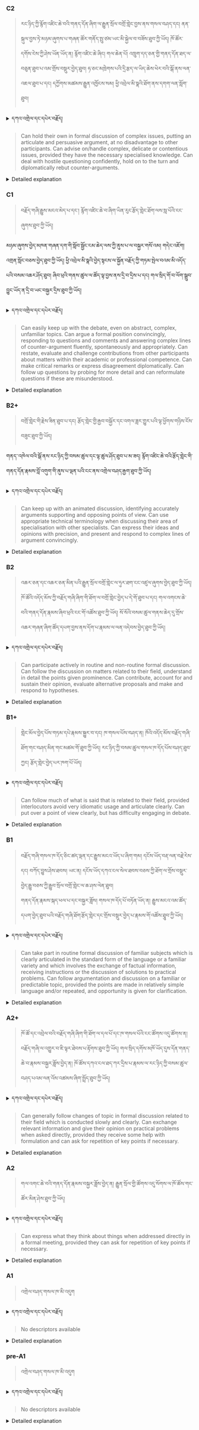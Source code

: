 ### C2
<!-- panels:start -->
<!-- div:left-panel -->

> རང་ཉིད་ཀྱི་རྙོག་འཛིང་ཆེ་བའི་གནད་དོན་ཞིག་ལ་རྒྱུན་སྲོལ་བགྲོ་གླེང་བྱས་ནས་གསལ་བཤད་དང། ནན་སྐུལ་བྱས་ཏེ་མཉམ་ཞུགས་པ་གཞན་ཚོར་གནོད་སྤུ་ཙམ་ཡང་མི་སྐྱེལ་བ་བཟོས་ཐུབ་ཀྱི་ཡོད།
ཁོ་ཚོར་དགོས་ངེས་ཀྱི་ཤེས་ཡོན་ཡོད་ན། རྙོག་འཛིང་ཆེ་ཞིང། གལ་ཆེན་པོ། འཁྲུག་དད་ཅན་གྱི་གནད་དོན་ཐད་ལ་བཅུན་ཐུབ་པ་འམ་གྲོས་བསྡུར་བྱེད་ཐུབ།
ཧ་ཅང་མཁྲེགས་པའི་དྲི་རྩད་ལ་ཡིད་ཆེས་ཕེར་བའི་སྒོ་ནས་ལན་འཇལ་ཐུབ་པ་དང། དཀྱོགས་མཚམས་རྒྱུན་འཁྱོངས་སམ། ཕྱི་འབྲེལ་མི་སྣའི་ཐོག་ནས་དགག་ལན་སློག་ཐུབ།




<details>
  <summary>དཀའ་འགྲེལ་དང་དཔེར་བརྗོད།</summary>

བདག་གིས་དེ་ལྷག་ཏུ་སྟབས་བདེའི་ཆ་ཤས་སུ་དབྱེ་རུ་བཅུག་པ་སྟེ།

1.སྐད་ཆ་དྭངས་ཤིང་གསལ་བ་སྟེ། འདིས་ཁྱོད་ཀྱིས་གོ་བདེ་ཤེས་སླ་བའི་ཐབས་ལ་བརྟེན་ནས་བཤད་ཆོག་པ་དང་འབྲི་ཆོག་པ་མཚོན་ ཁྱེད་ཀྱིས་དོན་སྙིང་ལྡན་པའི་ཚིག་བཀོལ་ནས་ཉན་མཁན་དང་ཀློག་པ་པོ་རྣམས་ལ་མཚོན་ན་རྙོག་འཛིང་ཆེན་པོ་མེད།
དཔེ་མཚོན་འདི་ལྟར། "དེ་རིང་གི་ནམ་མཁའ་ཧ་ཅང་སྔོ་"ཞེས་པ་ནི་སྟབས་བདེ་ཞིང་གསལ་བའི་ཚིག་གྲུབ་ཤིག་རེད།
</details>


<!-- div:right-panel -->

> Can hold their own in formal discussion of complex issues, putting an articulate and persuasive argument, 
at no disadvantage to other participants.
Can advise on/handle complex, delicate or contentious issues, provided they have the necessary 
specialised knowledge.
Can deal with hostile questioning confidently, hold on to the turn and diplomatically rebut 
counter-arguments.




<details>

  <summary>Detailed explanation</summary>

Can actively participate in formal discussions of complex issues:</br> This means the person can confidently engage in formal discussions that involve complex topics. They are able to articulate and present persuasive arguments without being at a disadvantage compared to other participants.

Can advise on and handle complex, delicate, or contentious issues:</br> They have the ability to provide guidance and effectively manage complex, sensitive, or controversial topics. They possess the necessary specialized knowledge to offer insights and navigate through these matters.

Can handle hostile questioning with confidence:</br> They are capable of responding confidently to challenging or hostile questioning. They can maintain their turn to speak and diplomatically rebut counter-arguments, effectively defending their position.

To simplify, this descriptor describes someone who can actively participate in formal discussions on complex issues, presenting articulate and persuasive arguments. They can offer advice and handle intricate or contentious matters using their specialized knowledge. Additionally, they can confidently respond to hostile questioning, maintain their speaking turn, and diplomatically counter opposing arguments.

</details>

<!-- panels:end -->




### C1
<!-- panels:start -->
<!-- div:left-panel -->

>  བརྗོད་གཞི་རྒྱུས་མངའ་མེད་པ་དང་། རྙོག་འཛིང་ཆེ་བ་ཞིག་ཡིན་རུང་རྩོད་གླེང་ཐོག་ལས་སླ་པོའི་ངང་ཞུགས་ཐུབ་ཀྱི་ཡོད།

མཉམ་ཞུགས་བྱེད་མཁན་གཞན་དག་གི་སློབ་སྦྱོང་ངམ་ཆེད་ལས་ཀྱི་ནུས་པ་ལ་བསྐྱར་གསོ་འམ། གདེང་འཇོག། འགྲན་སློང་བཅས་བྱེད་ཐུབ་ཀྱི་ཡོད།
ཕྱི་འབྲེལ་མི་སྣའི་བྱེད་སྟངས་ལ་སྐྱོན་བརྗོད་ཀྱི་གཏམ་སྤེལ་བའམ་མི་འདོད་པའི་བསམ་འཆར་ཤོད་ཐུབ།
ཞིབ་ཕྲའི་གནས་ཚུལ་ལ་ཚོད་ལྟ་བྱས་ནས་དྲི་བ་དྲིས་པ་དང། གལ་སྲིད་གོ་བ་ལོག་སྒྲུབ་བྱུང་ཡོད་ན་དྲི་བ་ཡང་བསྐྱར་དྲིས་ཐུབ་ཀྱི་ཡོད།



<details>
  <summary>དཀའ་འགྲེལ་དང་དཔེར་བརྗོད།</summary>

བདག་གིས་དེ་ལྷག་ཏུ་སྟབས་བདེའི་ཆ་ཤས་སུ་དབྱེ་རུ་བཅུག་པ་སྟེ།

1.སྐད་ཆ་དྭངས་ཤིང་གསལ་བ་སྟེ། འདིས་ཁྱོད་ཀྱིས་གོ་བདེ་ཤེས་སླ་བའི་ཐབས་ལ་བརྟེན་ནས་བཤད་ཆོག་པ་དང་འབྲི་ཆོག་པ་མཚོན་ ཁྱེད་ཀྱིས་དོན་སྙིང་ལྡན་པའི་ཚིག་བཀོལ་ནས་ཉན་མཁན་དང་ཀློག་པ་པོ་རྣམས་ལ་མཚོན་ན་རྙོག་འཛིང་ཆེན་པོ་མེད།
དཔེ་མཚོན་འདི་ལྟར། "དེ་རིང་གི་ནམ་མཁའ་ཧ་ཅང་སྔོ་"ཞེས་པ་ནི་སྟབས་བདེ་ཞིང་གསལ་བའི་ཚིག་གྲུབ་ཤིག་རེད།
</details>

<!-- div:right-panel -->

>Can easily keep up with the debate, even on abstract, complex, unfamiliar topics.
Can argue a formal position convincingly, responding to questions and comments and answering complex 
lines of counter-argument fluently, spontaneously and appropriately.
Can restate, evaluate and challenge contributions from other participants about matters within their 
academic or professional competence.
Can make critical remarks or express disagreement diplomatically.
Can follow up questions by probing for more detail and can reformulate questions if these are 
misunderstood.


<details>

  <summary>Detailed explanation</summary>

Can actively follow and engage in debates on abstract, complex, and unfamiliar topics:</br> This means the person can easily keep up with discussions and debates on abstract and intricate subjects, even if they are unfamiliar to them. They can understand and follow the arguments and points being made by others.

Can convincingly argue a formal position:</br> They have the ability to present a formal position in a compelling manner. They can respond to questions and comments, and fluently address complex lines of counter-arguments, providing spontaneous and appropriate responses.

Can analyze, evaluate, and challenge contributions from other participants within their expertise:</br> They can assess and analyze the contributions made by other participants on topics within their academic or professional competence. They can restate, evaluate, and even challenge these contributions effectively.

Can express critical remarks or disagreements diplomatically:</br> They are skilled at expressing critical remarks or disagreement in a diplomatic manner, maintaining a respectful tone and fostering constructive dialogue.

Can ask probing questions and reformulate questions when necessary:</br> They can ask follow-up questions to seek more detailed information. If a question is misunderstood, they have the ability to reformulate it to ensure better clarity.

To simplify, this descriptor describes someone who can actively participate in debates on abstract and complex topics, even if they are unfamiliar. They can present formal positions convincingly, respond fluently to questions and counter-arguments, and evaluate and challenge contributions within their expertise. They can express disagreement diplomatically, ask probing questions, and reformulate questions as needed to ensure understanding.

</details>

<!-- panels:end -->




### B2+
<!-- panels:start -->
<!-- div:left-panel -->

> བགྲོ་གླེང་གི་རྗེས་ཟིན་ཐུབ་པ་དང། རྩོད་གླེང་གྱི་རྒྱབ་བསྐྱོར་དང་འགལ་ཟླར་གྱུར་པའི་ལྟ་ཕྱོགས་གཉིས་ངོས་བཟུང་ཐུབ་ཀྱི་ཡོད།

གནད་་འཁེལ་བའི་སྒོ་ནས་རང་ཉིད་ཀྱི་བསམ་ཚུལ་དང་ལྟ་ཚུལ་ཤོད་ཐུབ་པ་མ་ཟད། རྙོག་འཛིང་ཆེ་བའི་རྩོད་གླེང་གི་གནད་དོན་རྣམས་བློ་འགུག་གི་ནུས་པ་ལྡན་པའི་ངང་ནས་འགྲེལ་བཤད་རྒྱག་ཐུབ་ཀྱི་ཡོད།




<details>
  <summary>དཀའ་འགྲེལ་དང་དཔེར་བརྗོད།</summary>

བདག་གིས་དེ་ལྷག་ཏུ་སྟབས་བདེའི་ཆ་ཤས་སུ་དབྱེ་རུ་བཅུག་པ་སྟེ།

1.སྐད་ཆ་དྭངས་ཤིང་གསལ་བ་སྟེ། འདིས་ཁྱོད་ཀྱིས་གོ་བདེ་ཤེས་སླ་བའི་ཐབས་ལ་བརྟེན་ནས་བཤད་ཆོག་པ་དང་འབྲི་ཆོག་པ་མཚོན་ ཁྱེད་ཀྱིས་དོན་སྙིང་ལྡན་པའི་ཚིག་བཀོལ་ནས་ཉན་མཁན་དང་ཀློག་པ་པོ་རྣམས་ལ་མཚོན་ན་རྙོག་འཛིང་ཆེན་པོ་མེད།
དཔེ་མཚོན་འདི་ལྟར། "དེ་རིང་གི་ནམ་མཁའ་ཧ་ཅང་སྔོ་"ཞེས་པ་ནི་སྟབས་བདེ་ཞིང་གསལ་བའི་ཚིག་གྲུབ་ཤིག་རེད།
</details>


<!-- div:right-panel -->

> Can keep up with an animated discussion, identifying accurately arguments supporting and opposing 
points of view.
Can use appropriate technical terminology when discussing their area of specialisation with other 
specialists.
Can express their ideas and opinions with precision, and present and respond to complex lines of 
argument convincingly.



<details>

  <summary>Detailed explanation</summary>

Can actively participate in animated discussions:</br> This means the person can effectively engage in lively and energetic discussions. They can keep up with the conversation and accurately identify the arguments that support and oppose different points of view.

Can use technical terminology appropriately within their area of specialization:</br> They have the ability to employ the relevant technical terminology when discussing topics within their specific field of expertise. This allows them to effectively communicate with other specialists in the same field.

Can express ideas and opinions precisely:</br> They can articulate their ideas and opinions with clarity and precision. They have the ability to present and respond to complex lines of argument convincingly, offering well-reasoned and compelling explanations.

To simplify, this descriptor describes someone who can actively participate in dynamic discussions, accurately identifying arguments from various perspectives. They can utilize appropriate technical terminology when discussing topics within their area of specialization with other specialists. Additionally, they can express their ideas and opinions with precision, and effectively present and respond to complex lines of argument in a convincing manner.

</details>

<!-- panels:end -->




### B2
<!-- panels:start -->
<!-- div:left-panel -->

> འཆར་ཅན་དང་འཆར་ཅན་མིན་པའི་རྒྱུན་སྲོལ་བགྲོ་གླེང་ལ་ཧུར་ཐག་ངང་འཛུལ་ཞུགས་བྱེད་ཐུབ་ཀྱི་ཡོད།
ཁོ་ཚོའི་འདོད་མོས་ཀྱི་བརྗོད་གཞི་ཞིག་གི་ཐོག་ལ་བགྲོ་གླེང་བྱེད་པ་དེ་གོ་ཐུབ་པ་དང། གལ་འགངས་ཆེ་བའི་གནད་དོན་རྣམས་ཞིབ་ཕྲའི་ངང་གོ་འཚོས་ཐུབ་ཀྱི་ཡོད།
སོ་སོའི་བསམ་ཚུལ་གནས་ཆེད་དུ་གྲོས་འཆར་གཞན་ཞིག་ཚོད་དཔག་བྱས་ནས་དོག་པ་རྣམས་ལ་ལན་འདེབས་བྱེད་ཐུབ་ཀྱི་ཡོད།




<details>
  <summary>དཀའ་འགྲེལ་དང་དཔེར་བརྗོད།</summary>

བདག་གིས་དེ་ལྷག་ཏུ་སྟབས་བདེའི་ཆ་ཤས་སུ་དབྱེ་རུ་བཅུག་པ་སྟེ།

1.སྐད་ཆ་དྭངས་ཤིང་གསལ་བ་སྟེ། འདིས་ཁྱོད་ཀྱིས་གོ་བདེ་ཤེས་སླ་བའི་ཐབས་ལ་བརྟེན་ནས་བཤད་ཆོག་པ་དང་འབྲི་ཆོག་པ་མཚོན་ ཁྱེད་ཀྱིས་དོན་སྙིང་ལྡན་པའི་ཚིག་བཀོལ་ནས་ཉན་མཁན་དང་ཀློག་པ་པོ་རྣམས་ལ་མཚོན་ན་རྙོག་འཛིང་ཆེན་པོ་མེད།
དཔེ་མཚོན་འདི་ལྟར། "དེ་རིང་གི་ནམ་མཁའ་ཧ་ཅང་སྔོ་"ཞེས་པ་ནི་སྟབས་བདེ་ཞིང་གསལ་བའི་ཚིག་གྲུབ་ཤིག་རེད།
</details>

<!-- div:right-panel -->

> Can participate actively in routine and non-routine formal discussion.
Can follow the discussion on matters related to their field, understand in detail the points given 
prominence.
Can contribute, account for and sustain their opinion, evaluate alternative proposals and make and 
respond to hypotheses.



<details>

  <summary>Detailed explanation</summary>

Can actively participate in routine and non-routine formal discussions:</br> This means the person can actively engage in both regular and unexpected formal discussions. They are comfortable and confident in participating in such conversations.

Can understand and follow discussions related to their field in detail:</br> They have the ability to comprehend and closely follow discussions that pertain to their area of expertise. They can grasp the key points that are emphasized during these discussions.

Can contribute, account for, and sustain their opinion:</br> They can actively contribute to the discussion by providing their own opinions and viewpoints. They are able to explain and support their opinions in a detailed and coherent manner. They can also evaluate alternative proposals and generate and respond to hypotheses.

To simplify, this descriptor describes someone who can actively participate in both routine and non-routine formal discussions. They can understand and closely follow discussions related to their field, and contribute their own opinions while providing detailed explanations and justifications. Additionally, they can evaluate alternative proposals and actively engage in generating and responding to hypotheses.

</details>

<!-- panels:end -->






### B1+
<!-- panels:start -->
<!-- div:left-panel -->

> གླེང་མོལ་བྱེད་པོས་གཏམ་དཔེ་རྣམས་སྐྱུར་བ་དང། ཁ་གསལ་པོས་བཤད་ན། ཁོའི་འདོད་མོས་བརྗོད་གཞི་ཐོག་གང་བཤད་མིན་གང་མཚམ་གོ་ཐུབ་ཀྱི་ཡོད།
རང་ཉིད་ཀྱི་བསམ་ཚུལ་གསལ་ཁ་དོད་པོས་བཤད་ཐུབ་ཀྱང། རྩོད་གླེང་བྱེད་པར་ཁག་པོ་ཡོད།



<details>
  <summary>དཀའ་འགྲེལ་དང་དཔེར་བརྗོད།</summary>

བདག་གིས་དེ་ལྷག་ཏུ་སྟབས་བདེའི་ཆ་ཤས་སུ་དབྱེ་རུ་བཅུག་པ་སྟེ།

1.སྐད་ཆ་དྭངས་ཤིང་གསལ་བ་སྟེ། འདིས་ཁྱོད་ཀྱིས་གོ་བདེ་ཤེས་སླ་བའི་ཐབས་ལ་བརྟེན་ནས་བཤད་ཆོག་པ་དང་འབྲི་ཆོག་པ་མཚོན་ ཁྱེད་ཀྱིས་དོན་སྙིང་ལྡན་པའི་ཚིག་བཀོལ་ནས་ཉན་མཁན་དང་ཀློག་པ་པོ་རྣམས་ལ་མཚོན་ན་རྙོག་འཛིང་ཆེན་པོ་མེད།
དཔེ་མཚོན་འདི་ལྟར། "དེ་རིང་གི་ནམ་མཁའ་ཧ་ཅང་སྔོ་"ཞེས་པ་ནི་སྟབས་བདེ་ཞིང་གསལ་བའི་ཚིག་གྲུབ་ཤིག་རེད།
</details>

<!-- div:right-panel -->

> Can follow much of what is said that is related to their field, provided interlocutors avoid very idiomatic 
usage and articulate clearly.
Can put over a point of view clearly, but has difficulty engaging in debate.





<details>

  <summary>Detailed explanation</summary>

Can understand much of what is said related to their field:</br> This means the person can comprehend a significant portion of the discussions or conversations that are relevant to their field of expertise. However, it is important that the speakers avoid using very idiomatic expressions and articulate their ideas clearly.

Can express their point of view clearly:</br> They have the ability to effectively communicate and convey their own perspective or opinion on a topic. They can express their thoughts clearly and understandably.

Has difficulty engaging in debate: However, they may find it challenging to actively participate in debates or engage in extensive discussions that involve differing viewpoints. They may struggle to contribute to back-and-forth exchanges of ideas or arguments.

To simplify, this descriptor describes someone who can understand a significant portion of discussions related to their field, as long as the speakers use clear language and avoid highly idiomatic expressions. They can express their own point of view clearly, but they may face difficulties when it comes to actively engaging in debates or extended discussions.

</details>

<!-- panels:end -->



### B1
<!-- panels:start -->
<!-- div:left-panel -->

> བརྗོད་གཞི་གསལ་ཁ་དོད་ཅིང་ཚད་ལྡན་དང་རྒྱུས་མངའ་ཡོད་པ་ཞིག་གམ། དངོས་ཡོད་བརྡ་ལན་བརྗེ་རེས་དང། བཀོད་བྱུས་ཤེས་ཐབས། ཡང་ན། དངོས་ཡོད་དཀའ་ངལ་སེལ་ཐབས་བཅས་ཀྱི་ཐོག་ལ་གྲོས་བསྡུར་བྱེད་རྒྱུ་བཅས་ཀྱི་རྒྱུབ་སྲོལ་བགྲོ་གླེང་ལ་ཆ་ཤས་ལེན་ཐུབ།  
གནད་དོན་རྣམས་སྐད་ཕལ་པ་དང་བསྐྱར་ཟློས། གསལ་ཁ་དོད་པོ་བཏོན་ཡོད་ན། རྒྱུས་མངའ་འམ་ཚོད་དཔག་བྱེད་ཐུབ་པའི་བརྗོད་གཞི་ཐོག་རྩོད་གླེང་དང་གྲོས་བསྡུར་བྱེད་པ་རྣམས་གོ་འཚོས་ཐཱུབ་ཀྱི་ཡོད།
 



<details>
  <summary>དཀའ་འགྲེལ་དང་དཔེར་བརྗོད།</summary>

བདག་གིས་དེ་ལྷག་ཏུ་སྟབས་བདེའི་ཆ་ཤས་སུ་དབྱེ་རུ་བཅུག་པ་སྟེ།

1.སྐད་ཆ་དྭངས་ཤིང་གསལ་བ་སྟེ། འདིས་ཁྱོད་ཀྱིས་གོ་བདེ་ཤེས་སླ་བའི་ཐབས་ལ་བརྟེན་ནས་བཤད་ཆོག་པ་དང་འབྲི་ཆོག་པ་མཚོན་ ཁྱེད་ཀྱིས་དོན་སྙིང་ལྡན་པའི་ཚིག་བཀོལ་ནས་ཉན་མཁན་དང་ཀློག་པ་པོ་རྣམས་ལ་མཚོན་ན་རྙོག་འཛིང་ཆེན་པོ་མེད།
དཔེ་མཚོན་འདི་ལྟར། "དེ་རིང་གི་ནམ་མཁའ་ཧ་ཅང་སྔོ་"ཞེས་པ་ནི་སྟབས་བདེ་ཞིང་གསལ་བའི་ཚིག་གྲུབ་ཤིག་རེད།
</details>

<!-- div:right-panel -->

> Can take part in routine formal discussion of familiar subjects which is clearly articulated in the standard 
form of the language or a familiar variety and which involves the exchange of factual information, receiving 
instructions or the discussion of solutions to practical problems.
Can follow argumentation and discussion on a familiar or predictable topic, provided the points are made 
in relatively simple language and/or repeated, and opportunity is given for clarification.





<details>

  <summary>Detailed explanation</summary>

Can participate in routine formal discussions on familiar subjects:</br> This means the person can actively engage in formal discussions that cover familiar topics. The discussions are typically clearly articulated in the standard form of the language or a familiar variety. These discussions may involve exchanging factual information, receiving instructions, or discussing practical problem-solving.

Can follow argumentation and discussion on familiar or predictable topics:</br> They have the ability to understand and follow arguments and discussions on topics that are familiar or predictable to them. They can grasp the points being made as long as the language used is relatively simple and/or repeated. It is also helpful when there is an opportunity for clarification if needed.

To simplify, this descriptor describes someone who can actively participate in routine formal discussions on familiar subjects. They can understand and engage in conversations that involve exchanging factual information, receiving instructions, or discussing practical problem-solving. They can also follow and comprehend arguments and discussions on familiar or predictable topics, as long as the language used is simple and/or repeated, and there is an opportunity for clarification if necessary.

</details>

<!-- panels:end -->



### A2+
<!-- panels:start -->
<!-- div:left-panel -->

> ཁོ་ཚོ་དང་འབྲེལ་བའི་བརྗོད་གཞི་ཞིག་གི་ཐོག་ལ་དལ་པོ་དང་ཁ་གསལ་པོའི་ངང་ཚོགས་འདུ་ཚོགས་ན། བརྗོད་གཞི་ལ་འགྱུར་བ་ཇི་ལྟར་ཐེབས་པ་རྟོགས་ཐུབ་ཀྱི་ཡོད།
གལ་སྲིད་དགོས་མཁོ་ཡོད་དུས་དོན་གནད་ཆེ་བ་རྣམས་བསྐྱར་ཟློས་བྱེད་ན། ཁོ་ཚོས་དཀའ་ངལ་ཐད་ཀར་དྲིས་པ་རྣམས་ལ་རང་ཉིད་ཀྱི་བསམ་ཚུལ་བཤད་པའམ་ལན་འོས་འཚམས་ཞིག་སྤྲོད་ཐུབ་ཀྱི་ཡོད།
  


<details>
  <summary>དཀའ་འགྲེལ་དང་དཔེར་བརྗོད།</summary>

བདག་གིས་དེ་ལྷག་ཏུ་སྟབས་བདེའི་ཆ་ཤས་སུ་དབྱེ་རུ་བཅུག་པ་སྟེ།

1.སྐད་ཆ་དྭངས་ཤིང་གསལ་བ་སྟེ། འདིས་ཁྱོད་ཀྱིས་གོ་བདེ་ཤེས་སླ་བའི་ཐབས་ལ་བརྟེན་ནས་བཤད་ཆོག་པ་དང་འབྲི་ཆོག་པ་མཚོན་ ཁྱེད་ཀྱིས་དོན་སྙིང་ལྡན་པའི་ཚིག་བཀོལ་ནས་ཉན་མཁན་དང་ཀློག་པ་པོ་རྣམས་ལ་མཚོན་ན་རྙོག་འཛིང་ཆེན་པོ་མེད།
དཔེ་མཚོན་འདི་ལྟར། "དེ་རིང་གི་ནམ་མཁའ་ཧ་ཅང་སྔོ་"ཞེས་པ་ནི་སྟབས་བདེ་ཞིང་གསལ་བའི་ཚིག་གྲུབ་ཤིག་རེད།
</details>

<!-- div:right-panel -->

> Can generally follow changes of topic in formal discussion related to their field which is conducted slowly 
and clearly.
Can exchange relevant information and give their opinion on practical problems when asked directly, 
provided they receive some help with formulation and can ask for repetition of key points if necessary.




<details>

  <summary>Detailed explanation</summary>

Can generally follow changes of topic in formal discussions related to their field:</br> This means the person can generally keep up with the shifts in subject during formal discussions that pertain to their area of expertise. The discussions are conducted at a slow pace and with clear articulation to aid understanding.

Can exchange relevant information and give their opinion on practical problems when directly asked:</br> They have the ability to share relevant information and express their opinions on practical issues when directly prompted or questioned. However, they may require some assistance with formulating their thoughts and may ask for key points to be repeated if needed.

To simplify, this descriptor describes someone who can generally understand the changes of topic in formal discussions related to their field, especially when the discussions are conducted slowly and clearly. They can provide relevant information and offer their opinions on practical problems when directly asked, although they may need help with formulating their responses and may request repetitions of key points when necessary.

</details>

<!-- panels:end -->



### A2
<!-- panels:start -->
<!-- div:left-panel -->

> གལ་འགང་ཆེ་བའི་གནད་དོན་རྣམས་བསྐྱར་ཟློས་བྱེད་ན། རྒྱུན་སྲོལ་གྱི་ཚོགས་འདུ་སོགས་ལ་ཁོ་ཚོས་གང་ཚོར་མིན་ཤེས་ཐུབ་ཀྱི་ཡོད།
  


<details>
  <summary>དཀའ་འགྲེལ་དང་དཔེར་བརྗོད།</summary>

བདག་གིས་དེ་ལྷག་ཏུ་སྟབས་བདེའི་ཆ་ཤས་སུ་དབྱེ་རུ་བཅུག་པ་སྟེ།

1.སྐད་ཆ་དྭངས་ཤིང་གསལ་བ་སྟེ། འདིས་ཁྱོད་ཀྱིས་གོ་བདེ་ཤེས་སླ་བའི་ཐབས་ལ་བརྟེན་ནས་བཤད་ཆོག་པ་དང་འབྲི་ཆོག་པ་མཚོན་ ཁྱེད་ཀྱིས་དོན་སྙིང་ལྡན་པའི་ཚིག་བཀོལ་ནས་ཉན་མཁན་དང་ཀློག་པ་པོ་རྣམས་ལ་མཚོན་ན་རྙོག་འཛིང་ཆེན་པོ་མེད།
དཔེ་མཚོན་འདི་ལྟར། "དེ་རིང་གི་ནམ་མཁའ་ཧ་ཅང་སྔོ་"ཞེས་པ་ནི་སྟབས་བདེ་ཞིང་གསལ་བའི་ཚིག་གྲུབ་ཤིག་རེད།
</details>

<!-- div:right-panel -->

> Can express what they think about things when addressed directly in a formal meeting, provided they can 
ask for repetition of key points if necessary.




<details>

  <summary>Detailed explanation</summary>

This means that the person is capable of sharing their thoughts or opinions when directly addressed in a formal meeting. However, they may require the key points or questions to be repeated if they need clarification or a better understanding of the topic being discussed.

To put it simply, this descriptor describes someone who can express their thoughts or opinions during a formal meeting if they are directly addressed. They have the ability to contribute to the discussion, but they may need certain points to be repeated for better comprehension.

</details>

<!-- panels:end -->




### A1
<!-- panels:start -->
<!-- div:left-panel -->

>འགྲེལ་བཤད་གསལ་ཁ་མི་འདུག

 
<details>
  <summary>དཀའ་འགྲེལ་དང་དཔེར་བརྗོད།</summary>

...
</details>

<!-- div:right-panel -->

> No descriptors available

<details>

  <summary>Detailed explanation</summary>

...

</details>

<!-- panels:end -->




### pre-A1
<!-- panels:start -->
<!-- div:left-panel -->

> འགྲེལ་བཤད་གསལ་ཁ་མི་འདུག

<details>
  <summary>དཀའ་འགྲེལ་དང་དཔེར་བརྗོད།</summary>

...
</details>

<!-- div:right-panel -->

> No descriptors available

<details>

  <summary>Detailed explanation</summary>

...

</details>

<!-- panels:end -->

